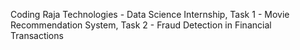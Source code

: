 Coding Raja Technologies - Data Science Internship,
Task 1 - Movie Recommendation System,
Task 2 - Fraud Detection in Financial Transactions
